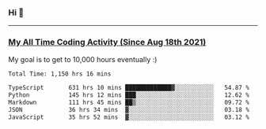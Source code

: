 ### Hi 🙂

---

### <a href="https://wakatime.com/@Eroxl">My All Time Coding Activity (Since Aug 18th 2021)</a>
My goal is to get to 10,000 hours eventually :)
<!--START_SECTION:waka-->

```txt
Total Time: 1,150 hrs 16 mins

TypeScript       631 hrs 10 mins █████████████▓░░░░░░░░░░░   54.87 %
Python           145 hrs 12 mins ███░░░░░░░░░░░░░░░░░░░░░░   12.62 %
Markdown         111 hrs 45 mins ██▒░░░░░░░░░░░░░░░░░░░░░░   09.72 %
JSON             36 hrs 34 mins  ▓░░░░░░░░░░░░░░░░░░░░░░░░   03.18 %
JavaScript       35 hrs 52 mins  ▓░░░░░░░░░░░░░░░░░░░░░░░░   03.12 %
```

<!--END_SECTION:waka-->
